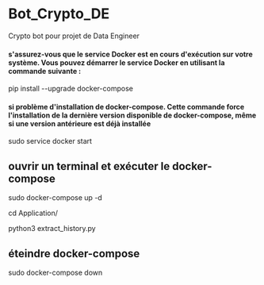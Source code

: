 # Bot_Crypto_DE
Crypto bot pour projet de Data Engineer

#### s'assurez-vous que le service Docker est en cours d'exécution sur votre système. Vous pouvez démarrer le service Docker en utilisant la commande suivante :
pip install --upgrade docker-compose

#### si problème d'installation de docker-compose.  Cette commande force l'installation de la dernière version disponible de docker-compose, même si une version antérieure est déjà installée
sudo service docker start

## ouvrir un terminal et exécuter le docker-compose
sudo docker-compose up -d

<!-- ## accès au terminal ubuntu
docker exec -it ubuntu-project-api-binance bash

## installation de python et pip
cd home
apt-get update
apt-get install -y python3 python3-pip

## installation des dépendances
pip install -r requirements.txt -->

cd Application/

python3 extract_history.py

## éteindre docker-compose
sudo docker-compose down
